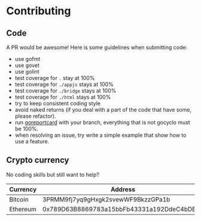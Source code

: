 # Contributing

## Code

A PR would be awesome!
Here is some guidelines when submitting code:

- use gofmt
- use govet
- use golint
- test coverage for ```.``` stay at 100%
- test coverage for ```./appjs``` stays at 100%
- test coverage for ```./bridge``` stays at 100%
- test coverage for ```./html``` stays at 100%
- try to keep consistent coding style
- avoid naked returns (if you deal with a part of the code that have some, please refactor).
- run [goreportcard](https://goreportcard.com/report/) with your branch, everything that is not gocyclo must be 100%.
- when resolving an issue, try write a simple example that show how to use a feature.

## Crypto currency

No coding skills but still want to help?

| Currency | Address | Link |
|---|---|---|
| Bitcoin | 3PRMM9fj7yq9gHxgk2svewWF9BkzzGPa1b | [Coinbase](https://www.coinbase.com/addresses/5b483f32bec71f034450c264) |
Ethereum | 0x789D63B8869783a15bbFb43331a192DdeC4bDE53 | [Coinbase](https://www.coinbase.com/addresses/5b483b8df2ba04096454ea62) |
